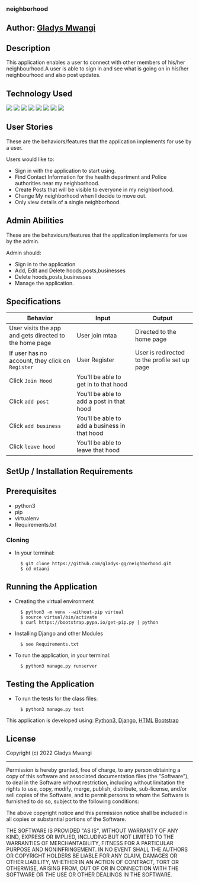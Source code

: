 ### neighborhood


## Author: [Gladys Mwangi](https://github.com/gladys-gg)

## Description
This application enables a user to connect with other members of his/her neighbourhood.A user is able to sign in and see what is going on in his/her neighbourhood and also post updates.




## Technology Used

![](https://img.shields.io/badge/Code-python-informational?style=flat&logo=python&logoColor=white&color=brightgreen)
![](https://img.shields.io/badge/Code-django-informational?style=flat&logo=django&logoColor=white&color=brightgreen)
![](https://img.shields.io/badge/Code-postgress-informational?style=flat&logo=postgress&logoColor=white&color=brightgreen)
![](https://img.shields.io/badge/Code-django-rest-framework-informational?style=flat&logo=javascript&logoColor=white&color=brightgreen)
![](https://img.shields.io/badge/Code-HTML5-informational?style=flat&logo=html5&logoColor=white&color=brightgreen)
![](https://img.shields.io/badge/Code-CSS3-informational?style=flat&logo=css3&logoColor=white&color=brightgreen)
![](https://img.shields.io/badge/Code-JavaScript-informational?style=flat&logo=javascript&logoColor=white&color=brightgreen)
![](https://img.shields.io/badge/Code-bootstrap-informational?style=flat&logo=bootstrap&logoColor=white&color=brightgreen)


## User Stories
These are the behaviors/features that the application implements for use by a user.

Users would like to:
* Sign in with the application to start using.
* Find Contact Information for the health department and Police authorities near my neighborhood.
* Create Posts that will be visible to everyone in my neighborhood.
* Change My neighborhood when I decide to move out.
* Only view details of a single neighborhood.

## Admin Abilities
These are the behaviours/features that the application implements for use by the admin.

Admin should:
* Sign in to the application
* Add, Edit and Delete hoods,posts,businesses
* Delete hoods,posts,businesses
* Manage the application.


## Specifications
| Behavior            | Input                         | Output                        | 
| ------------------- | ----------------------------- | ----------------------------- |
| User visits the app and gets directed to the home page  | User join mtaa | Directed to the home page | 
If user has no account, they click on `Register` | User Register  | User is redirected to the profile set up page |
|Click `Join Hood` |You'll be able to get in to that hood| 
| Click `add post` | You'll be able to add a post in that hood| 
| Click `add business` | You'll be able to add a business in that hood| 
| Click `leave hood` | You'll be able to leave that hood| 

## SetUp / Installation Requirements
## Prerequisites
* python3
* pip
* virtualenv
* Requirements.txt

### Cloning
* In your terminal:

        $ git clone https://github.com/gladys-gg/neighborhood.git
        $ cd mtaani

## Running the Application
* Creating the virtual environment

        $ python3 -m venv --without-pip virtual
        $ source virtual/bin/activate
        $ curl https://bootstrap.pypa.io/get-pip.py | python

* Installing Django and other Modules

        $ see Requirements.txt

* To run the application, in your terminal:

        $ python3 manage.py runserver

## Testing the Application
* To run the tests for the class files:

        $ python3 manage.py test

This application is developed using: 
[Python3](https://www.python.org/doc/), 
[Django](https://www.djangoproject.com/), 
[HTML](https://getbootstrap.com/) 
[Bootstrap](https://getbootstrap.com/)

## License

Copyright (c) 2022 Gladys Mwangi

------------

Permission is hereby granted, free of charge, to any person obtaining a copy of this software and associated documentation files (the "Software"), to deal in the Software without restriction, including without limitation the rights to use, copy, modify, merge, publish, distribute, sub-license, and/or sell copies of the Software, and to permit persons to whom the Software is furnished to do so, subject to the following conditions:

The above copyright notice and this permission notice shall be included in all copies or substantial portions of the Software.

THE SOFTWARE IS PROVIDED "AS IS", WITHOUT WARRANTY OF ANY KIND, EXPRESS OR IMPLIED, INCLUDING BUT NOT LIMITED TO THE WARRANTIES OF MERCHANTABILITY, FITNESS FOR A PARTICULAR PURPOSE AND NONINFRINGEMENT. IN NO EVENT SHALL THE AUTHORS OR COPYRIGHT HOLDERS BE LIABLE FOR ANY CLAIM, DAMAGES OR OTHER LIABILITY, WHETHER IN AN ACTION OF CONTRACT, TORT OR OTHERWISE, ARISING FROM, OUT OF OR IN CONNECTION WITH THE SOFTWARE OR THE USE OR OTHER DEALINGS IN THE SOFTWARE.
